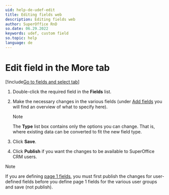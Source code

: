 ```yaml
---
uid: help-de-udef-edit
title: Editing fields web
description: Editing fields web
author: SuperOffice RnD
so.date: 06.29.2022
keywords: udef, custom field
so.topic: help
language: de
---
```


# Edit field in the More tab

[!include[Go to fields and select tab](includes/goto-fields.md)]

1. Double-click the required field in the **Fields** list.

1. Make the necessary changes in the various fields (under [Add fields][1] you will find an overview of what to specify here).

    > [!NOTE]
    > The **Type** list box contains only the options you can change. That is, where existing data can be converted to fit the new field type.

1. Click **Save**.

1. Click **Publish** if you want the changes to be available to SuperOffice CRM users.

> [!NOTE]
> If you are defining [page 1 fields][2], you must first publish the changes for user-defined fields before you define page 1 fields for the various user groups and save (not publish).

<!-- Referenced links -->
[1]: add.md
[2]: page-1-fields.md

<!-- Referenced images -->

